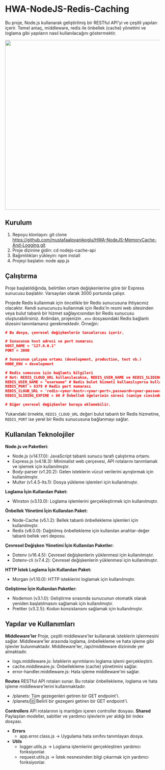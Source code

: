 # HWA-NodeJS-Redis-Caching

Bu proje, Node.js kullanarak geliştirilmiş bir RESTful API'yi ve çeşitli yapıları içerir. Temel amaç, middleware, redis ile önbellek (cache) yönetimi ve loglama gibi yapıların nasıl kullanılacağını göstermektir.

<img src="https://www.aihr.com/wp-content/uploads/performance-management-cover.png" width="1000" height="553" alt="">

## Kurulum
1. Repoyu klonlayın: git clone https://github.com/mustafaalpyanikoglu/HWA-NodeJS-MemoryCache-And-Logging.git
2. Proje dizinine gidin: cd nodejs-cache-api
3. Bağımlılıkları yükleyin: npm install
4. Projeyi başlatın: node app.js

## Çalıştırma
Proje başlatıldığında, belirtilen ortam değişkenlerine göre bir Express sunucusu başlatılır. Varsayılan olarak 3000 portunda çalışır.

Projede Redis kullanmak için öncelikle bir Redis sunucusuna ihtiyacınız olacaktır. Kendi sunucunuzu kullanmak için Redis'in resmi web sitesinden veya bulut tabanlı bir hizmet sağlayıcısından bir Redis sunucusu oluşturabilirsiniz.
Ardından, projenizin `.env` dosyasındaki Redis bağlantı dizesini tanımlamanız gerekmektedir. Örneğin:

```json
# Bu dosya, çevresel değişkenlerin tanımlarını içerir.

# Sunucunun host adresi ve port numarası
HOST_NAME = "127.0.0.1"
PORT = 3000

# Sunucunun çalışma ortamı (development, production, test vb.)
NODE_ENV = development

# Redis sunucusu için bağlantı bilgileri
# Not: REDIS_CLOUD_URL kullanılacaksa, REDIS_USER_NAME ve REDIS_SLIDING_EXPIRE ayarları atlanmalıdır.
REDIS_USER_NAME = "username" # Redis bulut hizmeti kullanılıyorsa kullanıcı adı
REDIS_PORT = 6379 # Redis port numarası
REDIS_CLOUD_URL = 'redis-<your-host>:<your-port>,password=<your-password>' # Redis bulut hizmeti için bağlantı dizesi
REDIS_SLIDING_EXPIRE = 60 # Önbellek öğelerinin süresi (saniye cinsinden)

# Diğer çevresel değişkenler buraya eklenebilir.
```
Yukarıdaki örnekte, `REDIS_CLOUD_URL` değeri bulut tabanlı bir Redis hizmetine, `REDIS_PORT` ise yerel bir Redis sunucusuna bağlanmayı sağlar.

## Kullanılan Teknolojiler
**Node.js ve Paketleri:**
- Node.js (v14.17.0): JavaScript tabanlı sunucu tarafı çalıştırma ortamı.
- Express.js (v4.18.3): Minimalist web çerçevesi, API rotalarını tanımlamak ve işlemek için kullanılmıştır.
- Body-parser (v1.20.2): Gelen isteklerin vücut verilerini ayrıştırmak için kullanılmıştır.
- Multer (v1.4.5-lts.1): Dosya yükleme işlemleri için kullanılmıştır.

**Loglama İçin Kullanılan Paket:**
- Winston (v3.13.0): Loglama işlemlerini gerçekleştirmek için kullanılmıştır.

**Önbellek Yönetimi İçin Kullanılan Paket:**
- Node-Cache (v5.1.2): Bellek tabanlı önbellekleme işlemleri için kullanılmıştır.
- Redis (v8.0.0): Dağıtılmış önbellekleme için kullanılan anahtar-değer tabanlı bellek veri deposu.

**Çevresel Değişken Yönetimi İçin Kullanılan Paketler:**
- Dotenv (v16.4.5): Çevresel değişkenlerin yüklenmesi için kullanılmıştır.
- Dotenv-cli (v7.4.2): Çevresel değişkenlerin yüklenmesi için kullanılmıştır.

**HTTP İstek Loglama İçin Kullanılan Paket:**
- Morgan (v1.10.0): HTTP isteklerini loglamak için kullanılmıştır.

**Geliştirme İçin Kullanılan Paketler:**
- Nodemon (v3.1.0): Geliştirme sırasında sunucunun otomatik olarak yeniden başlatılmasını sağlamak için kullanılmıştır.
- Prettier (v3.2.5): Kodun konsistansını sağlamak için kullanılmıştır.

## Yapılar ve Kullanımları

**Middleware'ler**
Proje, çeşitli middleware'ler kullanarak isteklerin işlenmesini sağlar. Middleware'ler arasında loglama, önbellekleme ve hata işleme gibi işlevler bulunmaktadır. Middleware'ler, /api/middleware dizininde yer almaktadır.

- logs.middleware.js: İsteklerin ayrıntılarını loglama işlemi gerçekleştirir.
- cache.middleware.js: Önbellekleme (cache) yönetimini sağlar.
- error-handler.middleware.js: Hata işleme middleware'ini sağlar.

**Routes**
RESTful API rotaları sunar. Bu rotalar önbellekleme, loglama ve hata işleme middleware'lerini kullanmaktadır.
- /planets: Tüm gezegenleri getiren bir GET endpoint'i.
- /planets/:id: Belirli bir gezegeni getiren bir GET endpoint'i.

**Controllers**
API rotalarının iş mantığını içeren controller dosyası.
**Shared**
Paylaşılan modeller, sabitler ve yardımcı işlevlerin yer aldığı bir index dosyası.
- **Errors**
  - app.error.class.js -> Uygulama hata sınıfını tanımlayan dosya.
- **Utils**
  - logger.utils.js -> Loglama işlemlerini gerçekleştiren yardımcı fonksiyonlar.
  - request.utils.js -> İstek nesnesinden bilgi çıkarmak için yardımcı fonksiyonlar.
